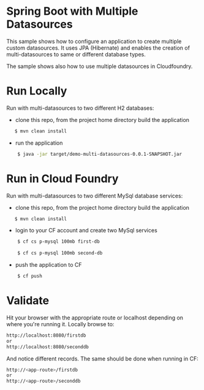 # Spring Boot with Multiple Datasources

This sample shows how to configure an application to create multiple custom datasources. 
It uses JPA (Hibernate) and enables the creation of multi-datasources
to same or different database types. 

The sample shows also how to use multiple datasources in Cloudfoundry. 

# Run Locally

Run with multi-datasources to two different H2 databases:

* clone this repo, from the project home directory build the application 
 ```bash
    $ mvn clean install
```

* run the application
```bash
    $ java -jar target/demo-multi-datasources-0.0.1-SNAPSHOT.jar
```

# Run in Cloud Foundry

Run with multi-datasources to two different MySql database services:

* clone this repo, from the project home directory build the application 
 ```bash
    $ mvn clean install
```

* login to your CF account and create two MySql services
```bash
    $ cf cs p-mysql 100mb first-db
    
    $ cf cs p-mysql 100mb second-db
``` 

* push the application to CF
```bash
    $ cf push
```

# Validate

Hit your browser with the appropriate route or localhost depending on 
where you're running it. Locally browse to:

```bash
http://localhost:8080/firstdb
or 
http://localhost:8080/seconddb
```

And notice different records. The same should be done when running in CF:

```bash
http://<app-route>/firstdb
or 
http://<app-route>/seconddb
```
